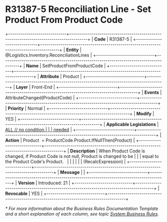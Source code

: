﻿---
erp.type: front-end-business-rule
erp.entity: Logistics.Inventory.ReconciliationLines
---

# R31387-5 Reconciliation Line - Set Product From Product Code
+-----------------------------+---------------------------------------------------------------------------------------+
| **Code**                    | R31387-5                                                                              |
+-----------------------------+---------------------------------------------------------------------------------------+
| **Entity**                  | @Logistics.Inventory.ReconciliationLines                                              |
+-----------------------------+---------------------------------------------------------------------------------------+
| **Name**                    | SetProductFromProductCode                                                             |
+-----------------------------+---------------------------------------------------------------------------------------+
| **Attribute**               | Product                                                                               |
+-----------------------------+---------------------------------------------------------------------------------------+
| **Layer**                   | Front-End                                                                             |
+-----------------------------+---------------------------------------------------------------------------------------+
| **Events**                  | AttributeChanged(ProductCode)                                                         |
+-----------------------------+---------------------------------------------------------------------------------------+
| **Priority**                | Normal                                                                                |
+-----------------------------+---------------------------------------------------------------------------------------+
| **Modify**                  | YES                                                                                   |
+-----------------------------+---------------------------------------------------------------------------------------+
| **Applicable Legislations** | [ALL // no condition                                                                  |
|                             | needed](xref:applicable-legislations)                                                 |
+-----------------------------+---------------------------------------------------------------------------------------+
| **Action**                  | Product  = ProductCode.Product.IfNullThen(Product)                                    |
+-----------------------------+---------------------------------------------------------------------------------------+
| **Description**             | When Product Code is changed, if Product Code is not null, Product is changed to be   |
|                             | equal to the Product Code\'s Product.                                                 |
|                             |                                                                                       |
|                             | (RecalcExpression)                                                                    |
+-----------------------------+---------------------------------------------------------------------------------------+
| **Message**                 |                                                                                       |
+-----------------------------+---------------------------------------------------------------------------------------+
| **Version**                 | Introduced: 21                                                                        |
+-----------------------------+---------------------------------------------------------------------------------------+
| **Revocable**               | YES                                                                                   |
+-----------------------------+---------------------------------------------------------------------------------------+

*\* For more information about the Business Rules Documentation Template and a short explanation of each column, see
topic [System Business Rules](../templates/template-description-system-business-rules.md).*
